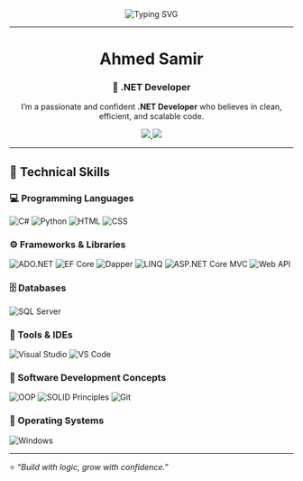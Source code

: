 <!-- 👋 Animated Typing Banner -->
<div align="center">
  <img src="https://readme-typing-svg.herokuapp.com?font=Fira+Code&pause=1000&color=36BCF7&center=true&vCenter=true&width=500&lines=Hello+Coders!+👋;I'm+Ahmed+Samir;A+Passionate+.NET+Developer+🚀" alt="Typing SVG" />
</div>

---

<!-- 🧠 About Me -->
<div align="center">

# Ahmed Samir  
### 💼 .NET Developer  

I’m a passionate and confident **.NET Developer** who believes in clean, efficient, and scalable code.  

<p align="center">
  <a href="https://mail.google.com/mail/?view=cm&fs=1&to=ahmedsemido14@gmail.com" target="_blank">
    <img src="https://img.shields.io/badge/Gmail-D14836?style=for-the-badge&logo=gmail&logoColor=white"/>
  </a>
  <a href="https://www.linkedin.com/in/ahmed-samir-dev" target="_blank">
    <img src="https://img.shields.io/badge/LinkedIn-0077B5?style=for-the-badge&logo=linkedin&logoColor=white"/>
  </a>
</p>


</div>

---

## 🧩 Technical Skills  

### 💻 Programming Languages  
![C#](https://img.shields.io/badge/C%23-6A5ACD?style=for-the-badge&logo=c-sharp&logoColor=white)
![Python](https://img.shields.io/badge/Python-4B8BBE?style=for-the-badge&logo=python&logoColor=FFD43B)
![HTML](https://img.shields.io/badge/HTML5-FC6D26?style=for-the-badge&logo=html5&logoColor=white)
![CSS](https://img.shields.io/badge/CSS3-2965F1?style=for-the-badge&logo=css3&logoColor=white)

### ⚙️ Frameworks & Libraries  
![ADO.NET](https://img.shields.io/badge/ADO.NET-5C2D91?style=for-the-badge&logo=dotnet&logoColor=white)
![EF Core](https://img.shields.io/badge/Entity%20Framework%20Core-4B0082?style=for-the-badge&logo=dotnet&logoColor=white)
![Dapper](https://img.shields.io/badge/Dapper-9370DB?style=for-the-badge&logo=dotnet&logoColor=white)
![LINQ](https://img.shields.io/badge/LINQ-7B68EE?style=for-the-badge&logo=dotnet&logoColor=white)
![ASP.NET Core MVC](https://img.shields.io/badge/ASP.NET%20Core%20MVC-483D8B?style=for-the-badge&logo=dotnet&logoColor=white)
![Web API](https://img.shields.io/badge/Web%20API-6A5ACD?style=for-the-badge&logo=dotnet&logoColor=white)

### 🗄️ Databases  
![SQL Server](https://img.shields.io/badge/SQL%20Server-B22222?style=for-the-badge&logo=microsoft-sql-server&logoColor=white)

### 🧰 Tools & IDEs  
![Visual Studio](https://img.shields.io/badge/Visual%20Studio-5C2D91?style=for-the-badge&logo=visual-studio&logoColor=white)
![VS Code](https://img.shields.io/badge/VS%20Code-1E90FF?style=for-the-badge&logo=visual-studio-code&logoColor=white)

### 🧱 Software Development Concepts  
![OOP](https://img.shields.io/badge/OOP-4682B4?style=for-the-badge&logo=target&logoColor=white)
![SOLID Principles](https://img.shields.io/badge/SOLID%20Principles-4169E1?style=for-the-badge&logo=codeforces&logoColor=white)
![Git](https://img.shields.io/badge/Git-DE4C36?style=for-the-badge&logo=git&logoColor=white)

### 💽 Operating Systems  
![Windows](https://img.shields.io/badge/Windows-1E90FF?style=for-the-badge&logo=windows&logoColor=white)

---


⭐ _“Build with logic, grow with confidence.”_
